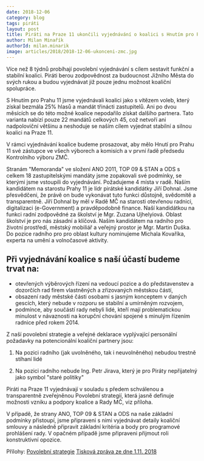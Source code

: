 ```yaml
---
date: 2018-12-06
category: blog
tags: piráti
layout: post
title: Piráti na Praze 11 ukončili vyjednávání o koalici s Hnutím pro Prahu 11
author: Milan Minařík
authorId: milan.minarik
image: articles/2018/2018-12-06-ukonceni-zmc.jpg
---
```


Více než 8 týdnů probíhají povolební vyjednávání s cílem sestavit funkční a stabilní koalici. Piráti berou zodpovědnost za budoucnost Jižního Města do svých rukou a budou vyjednávat již pouze jednu možnost koaliční spolupráce.

S Hnutím pro Prahu 11 jsme vyjednávali koalici jako s vítězem voleb, který získal bezmála 25% hlasů a mandát třinácti zastupitelů. Ani po dvou měsících se do této možné koalice nepodařilo získat dalšího partnera. Tato varianta nabízí pouze 22 mandátů celkových 45, což netvoří ani nadpoloviční většinu a neshoduje se naším cílem vyjednat stabilní a silnou koalici na Praze 11.

V rámci vyjednávání koalice budeme prosazovat, aby mělo Hnutí pro Prahu 11 své zástupce ve všech výborech a komisích a v první řadě předsedu Kontrolního výboru ZMČ.

Stranám "Memoranda" ve složení ANO 2011, TOP 09 & STAN a ODS s celkem 18 zastupitelskými mandáty jsme zopakovali své podmínky, se kterými jsme vstoupili do vyjednávání. Požadujeme 4 místa v radě. Naším kandidátem na starostu Prahy 11 je lídr pirátské kandidátky Jiří Dohnal. Jsme přesvědčeni, že právě on bude vykonávat tuto funkci důstojně, svědomitě a transparentně. Jiří Dohnal by měl v Radě MČ na starosti otevřenou radnici, digitalizaci (e-Government) a pravděpodobně finance. Naší kandidátkou na funkci radní zodpovědné za školství je Mgr. Zuzana Ujhelyiová. Oblast školství je pro nás zásadní a klíčová. Naším kandidátem na radního pro životní prostředí, městský mobiliář a veřejný prostor je Mgr. Martin Duška. Do pozice radního pro pro oblast kultury nominujeme Michala Kovaříka, experta na umění a volnočasové aktivity.

## Při vyjednávání koalice s naší účastí budeme trvat na:

- otevřených výběrových řízení na vedoucí pozice a do představenstev a dozorčích rad firem vlastněných a zřizovaných městskou částí,
- obsazení rady městské části osobami s jasným konceptem v daných gescích, který nebude v rozporu se stabilní a umírněným rozvojem,
- podmínce, aby součástí rady nebyli lidé, kteří mají problematickou minulost v návaznosti na korupční chování spojené s minulým řízením radnice před rokem 2014.

Z naší povolební strategie a veřejné deklarace vyplývající personální požadavky na potencionální koaliční partnery jsou:
    
1. Na pozici radního (jak uvolněného, tak i neuvolněného) nebudou trestně stíhaní lidé

2. Na pozici radního nebude Ing. Petr Jirava, který je pro Piráty nepřijatelný jako symbol "staré politiky"

Piráti na Praze 11 vyjednávají v souladu s předem schválenou a transparentně zveřejněnou Povolební strategií, která jasně definuje možnosti vzniku a podpory koalice a Rady MČ, viz příloha.

V případě, že strany ANO, TOP 09 & STAN a ODS na naše základní podmínky přistoupí, jsme připraveni s nimi vyjednávat detaily koaliční smlouvy a následně připravit základní kritéria a body pro programové prohlášení rady. V opačném případě jsme připraveni přijmout roli konstruktivní opozice.


Přílohy:
[Povolební strategie](https://praha11.pirati.cz/komunalni-volby-2018/povolebni-strategie)
[Tisková zpráva ze dne 1.11. 2018](https://praha11.pirati.cz/tiskove-zpravy/komunalni-volby-11)